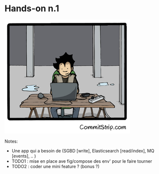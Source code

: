 # Hands-on n.1

![](resources/images/hands-on-1.png)

Notes:
- Une app qui a besoin de (SGBD [write], Elasticsearch [read/index],
  MQ [events], .. )
- TODO1 : mise en place ave fig/compose des env' pour le faire tourner
- TODO2 : coder une mini feature ? (bonus ?)
